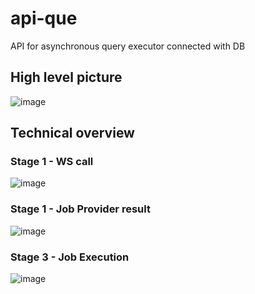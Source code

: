 # api-que

API for asynchronous query executor connected with DB

## High level picture
![image](https://user-images.githubusercontent.com/76183614/150941452-df1292a3-626d-484a-97df-63e3bc565f64.png)

## Technical overview
### Stage 1 - WS call		
![image](https://user-images.githubusercontent.com/76183614/150940439-d9124e1e-635f-42eb-a8d5-da60439540af.png)

### Stage 1 - Job Provider result
![image](https://user-images.githubusercontent.com/76183614/150940510-da5d9bda-cdca-4a71-bcb5-cabb65e03148.png)

### Stage 3 - Job Execution
![image](https://user-images.githubusercontent.com/76183614/150940864-a1b58de0-9dc0-464c-8bf1-14386b9d3313.png)
